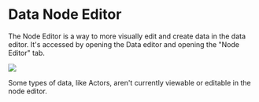 # **Data Node Editor**
The Node Editor is a way to more visually edit and create data in the data editor. It's accessed by opening the Data editor and opening the "Node Editor" tab. 

<img src="https://user-images.githubusercontent.com/56179268/203653303-a193f1e4-7e17-4e47-ba79-04d427896381.png" />

Some types of data, like Actors, aren't currently viewable or editable in the node editor. 
